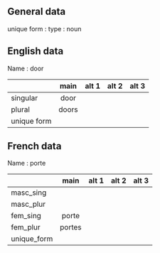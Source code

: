 ## General data

unique form :
type : noun

## English data

Name : door

|             | main  | alt 1 | alt 2 | alt 3 |
| :---------- | :---: | :---: | :---: | ----- |
| singular    | door  |       |       |       |
| plural      | doors |       |       |       |
| unique form |       |       |       |       |

## French data

Name : porte

|             |  main  | alt 1 | alt 2 | alt 3 |
| :---------- | :----: | :---: | :---: | :---: |
| masc_sing   |        |       |       |       |
| masc_plur   |        |       |       |       |
| fem_sing    | porte  |       |       |       |
| fem_plur    | portes |       |       |       |
| unique_form |        |       |       |       |


